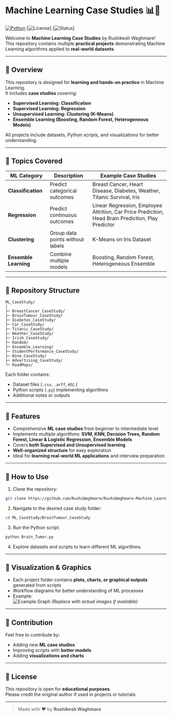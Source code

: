 # Machine Learning Case Studies 📊🤖

[![Python](https://img.shields.io/badge/Python-3.10-blue)](https://www.python.org/) 
[![License](https://img.shields.io/badge/License-Educational-green)] 
[![Status](https://img.shields.io/badge/Status-Active-brightgreen)]

Welcome to **Machine Learning Case Studies** by Rushikesh Waghmare!  
This repository contains multiple **practical projects** demonstrating Machine Learning algorithms applied to **real-world datasets**.  

---

## 🔹 Overview

This repository is designed for **learning and hands-on practice** in Machine Learning.  
It includes **case studies** covering:

- **Supervised Learning: Classification**  
- **Supervised Learning: Regression**  
- **Unsupervised Learning: Clustering (K-Means)**  
- **Ensemble Learning (Boosting, Random Forest, Heterogeneous Models)**  

All projects include datasets, Python scripts, and visualizations for better understanding.  

---

## 🔹 Topics Covered

| ML Category | Description | Example Case Studies |
|------------|-------------|--------------------|
| **Classification** | Predict categorical outcomes | Breast Cancer, Heart Disease, Diabetes, Weather, Titanic Survival, Iris |
| **Regression** | Predict continuous outcomes | Linear Regression, Employee Attrition, Car Price Prediction, Head Brain Prediction, Play Predictor |
| **Clustering** | Group data points without labels | K-Means on Iris Dataset |
| **Ensemble Learning** | Combine multiple models | Boosting, Random Forest, Heterogeneous Ensemble |

---

## 🔹 Repository Structure

```
ML_CaseStudy/
│
├─ BreastCancer_CaseStudy/
├─ BrainTumour_CaseStudy/
├─ Diebetes_CaseStudy/
├─ Car_CaseStudy/
├─ Titanic_CaseStudy/
├─ Weather_CaseStudy/
├─ Irish_CaseStudy/
├─ Random/
├─ Ensemble_Learning/
├─ StudentPerformance_CaseStudy/
├─ Wine_CaseStudy/
├─ Advertising_CaseStudy/
└─ RoadMaps/
```

Each folder contains:
- Dataset files (`.csv`, `.arff`, etc.)  
- Python scripts (`.py`) implementing algorithms  
- Additional notes or outputs  

---

## 🔹 Features

- Comprehensive **ML case studies** from beginner to intermediate level  
- Implements multiple algorithms: **SVM, KNN, Decision Trees, Random Forest, Linear & Logistic Regression, Ensemble Models**  
- Covers **both Supervised and Unsupervised learning**  
- **Well-organized structure** for easy exploration  
- Ideal for **learning real-world ML applications** and interview preparation  

---

## 🔹 How to Use

1. Clone the repository:
```bash
git clone https://github.com/RushiWaghmare/RushiWaghmare-Machine_Learning_Case_Studies.git
```

2. Navigate to the desired case study folder:
```bash
cd ML_CaseStudy/BrainTumour_CaseStudy
```

3. Run the Python script:
```bash
python Brain_Tumor.py
```

4. Explore datasets and scripts to learn different ML algorithms.  

---

## 🔹 Visualization & Graphics

- Each project folder contains **plots, charts, or graphical outputs** generated from scripts  
- Workflow diagrams for better understanding of ML processes  
- Example:  
  ![Example Graph](RoadMaps/workflow.png) *(Replace with actual images if available)*  

---

## 🔹 Contribution

Feel free to contribute by:  
- Adding new **ML case studies**  
- Improving scripts with **better models**  
- Adding **visualizations and charts**  

---

## 🔹 License

This repository is open for **educational purposes**.  
Please credit the original author if used in projects or tutorials.  

---

> Made with ❤️ by **Rushikesh Waghmare**